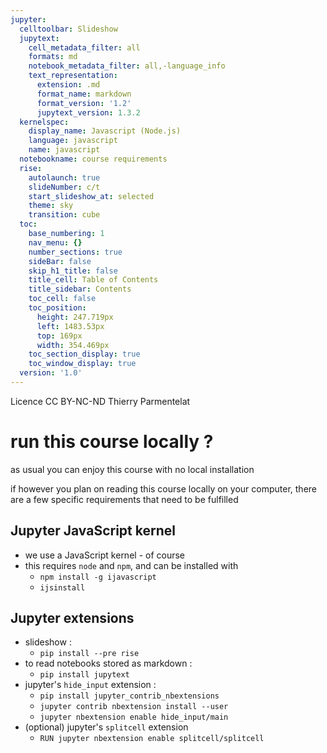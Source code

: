 ```yaml
---
jupyter:
  celltoolbar: Slideshow
  jupytext:
    cell_metadata_filter: all
    formats: md
    notebook_metadata_filter: all,-language_info
    text_representation:
      extension: .md
      format_name: markdown
      format_version: '1.2'
      jupytext_version: 1.3.2
  kernelspec:
    display_name: Javascript (Node.js)
    language: javascript
    name: javascript
  notebookname: course requirements
  rise:
    autolaunch: true
    slideNumber: c/t
    start_slideshow_at: selected
    theme: sky
    transition: cube
  toc:
    base_numbering: 1
    nav_menu: {}
    number_sections: true
    sideBar: false
    skip_h1_title: false
    title_cell: Table of Contents
    title_sidebar: Contents
    toc_cell: false
    toc_position:
      height: 247.719px
      left: 1483.53px
      top: 169px
      width: 354.469px
    toc_section_display: true
    toc_window_display: true
  version: '1.0'
---
```


<!-- #region slideshow={"slide_type": "slide"} -->
<div class="licence">
<span>Licence CC BY-NC-ND</span>
<span>Thierry Parmentelat</span>
</div>
<!-- #endregion -->

<!-- #region slideshow={"slide_type": ""} -->
# run this course locally ?
<!-- #endregion -->

<!-- #region slideshow={"slide_type": ""} -->
as usual you can enjoy this course with no local installation

if however you plan on reading this course locally on your computer, there are a few specific requirements that need to be fulfilled
<!-- #endregion -->

<!-- #region slideshow={"slide_type": "slide"} -->
## Jupyter JavaScript kernel 
<!-- #endregion -->

* we use a JavaScript kernel - of course
* this requires `node` and `npm`, and can be installed with
  * `npm install -g ijavascript`
  * `ijsinstall`

<!-- #region slideshow={"slide_type": "slide"} -->
## Jupyter extensions


* slideshow :
  * `pip install --pre rise`  
* to read notebooks stored as markdown :  
  * `pip install jupytext`
* jupyter's `hide_input` extension :  
  * `pip install jupyter_contrib_nbextensions`  
  * `jupyter contrib nbextension install --user`   
  * `jupyter nbextension enable hide_input/main`
* (optional) jupyter's `splitcell` extension  
  * `RUN jupyter nbextension enable splitcell/splitcell`
<!-- #endregion -->
